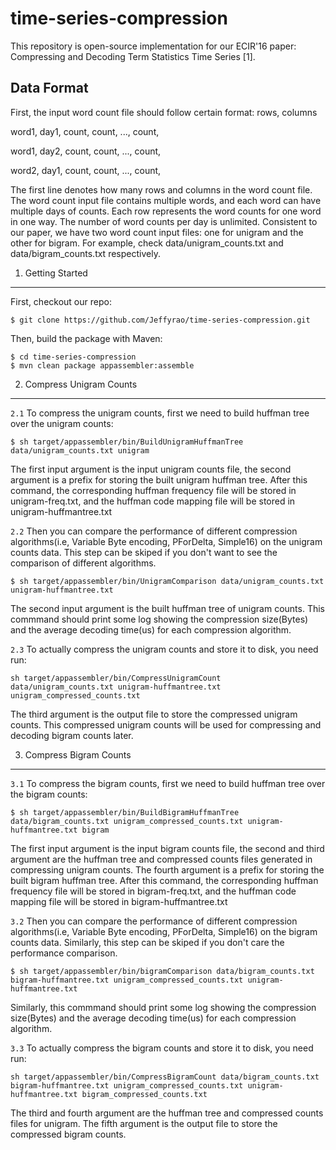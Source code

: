 # time-series-compression
This repository is open-source implementation for our ECIR'16 paper: Compressing and Decoding Term Statistics Time Series [1].

Data Format
-----------
First, the input word count file should follow certain format: 
rows, columns

word1, day1, count, count, ..., count, 

word1, day2, count, count, ..., count, 

word2, day1, count, count, ..., count, 

The first line denotes how many rows and columns in the word count file. The word count input file contains multiple words, and each word can have multiple days of counts. Each row represents the word counts for one word in one way. The number of word counts per day is unlimited. Consistent to our paper, we have two word count input files: one for unigram and the other for bigram. For example, check data/unigram_counts.txt and data/bigram_counts.txt respectively.

1. Getting Started
---------------
First, checkout our repo:
```
$ git clone https://github.com/Jeffyrao/time-series-compression.git
``` 
Then, build the package with Maven:
```
$ cd time-series-compression
$ mvn clean package appassembler:assemble
``` 

2. Compress Unigram Counts
--------------------------
``2.1`` To compress the unigram counts, first we need to build huffman tree over the unigram counts:
```
$ sh target/appassembler/bin/BuildUnigramHuffmanTree data/unigram_counts.txt unigram
``` 
The first input argument is the input unigram counts file, the second argument is a prefix for storing the built unigram huffman tree. After this command, the corresponding huffman frequency file will be stored in unigram-freq.txt, and the huffman code mapping file will be stored in unigram-huffmantree.txt

``2.2`` Then you can compare the performance of different compression algorithms(i.e, Variable Byte encoding, PForDelta, Simple16) on the unigram counts data. This step can be skiped if you don't want to see the comparison of different algorithms.
```
$ sh target/appassembler/bin/UnigramComparison data/unigram_counts.txt unigram-huffmantree.txt
``` 
The second input argument is the built huffman tree of unigram counts. This commmand should print some log showing the compression size(Bytes) and the average decoding time(us) for each compression algorithm. 

``2.3`` To actually compress the unigram counts and store it to disk, you need run:
```
sh target/appassembler/bin/CompressUnigramCount data/unigram_counts.txt unigram-huffmantree.txt unigram_compressed_counts.txt
```
The third argument is the output file to store the compressed unigram counts. This compressed unigram counts will be used for compressing and decoding bigram counts later.

3. Compress Bigram Counts
-------------------------
``3.1`` To compress the bigram counts, first we need to build huffman tree over the bigram counts:
```
$ sh target/appassembler/bin/BuildBigramHuffmanTree data/bigram_counts.txt unigram_compressed_counts.txt unigram-huffmantree.txt bigram
``` 
The first input argument is the input bigram counts file, the second and third argument are the huffman tree and compressed counts files generated in compressing unigram counts. The fourth argument is a prefix for storing the built bigram huffman tree. After this command, the corresponding huffman frequency file will be stored in bigram-freq.txt, and the huffman code mapping file will be stored in bigram-huffmantree.txt

``3.2`` Then you can compare the performance of different compression algorithms(i.e, Variable Byte encoding, PForDelta, Simple16) on the bigram counts data. Similarly, this step can be skiped if you don't care the performance comparison.
```
$ sh target/appassembler/bin/bigramComparison data/bigram_counts.txt bigram-huffmantree.txt unigram_compressed_counts.txt unigram-huffmantree.txt
``` 
Similarly, this commmand should print some log showing the compression size(Bytes) and the average decoding time(us) for each compression algorithm. 

``3.3`` To actually compress the bigram counts and store it to disk, you need run:
```
sh target/appassembler/bin/CompressBigramCount data/bigram_counts.txt bigram-huffmantree.txt unigram_compressed_counts.txt unigram-huffmantree.txt bigram_compressed_counts.txt
```
The third and fourth argument are the huffman tree and compressed counts files for unigram. The fifth argument is the output file to store the compressed bigram counts. 
